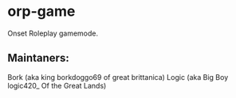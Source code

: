 # orp-game
Onset Roleplay gamemode.

## Maintaners:
Bork (aka king borkdoggo69 of great brittanica)
Logic (aka Big Boy logic420_ Of the Great Lands)
